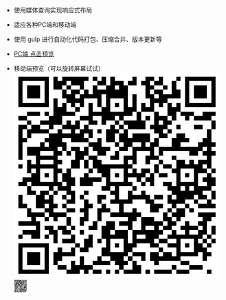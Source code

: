 
- 使用媒体查询实现响应式布局

- 适应各种PC端和移动端

- 使用 gulp 进行自动化代码打包、压缩合并、版本更新等 

- [PC端 点击预览](https://winters0991.github.io/ResponsiveWeb/dist/index.html)



- 移动端预览（可以旋转屏幕试试） ![移动端预览](./mobile.png) <img src='./mobile.png' style='width: 30px; height: 30px;'> 